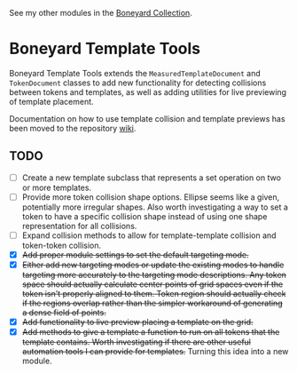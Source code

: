 See my other modules in the [Boneyard Collection](https://github.com/operation404/boneyard-collection).

# Boneyard Template Tools

Boneyard Template Tools extends the `MeasuredTemplateDocument` and `TokenDocument` classes to add new functionality for detecting collisions between tokens and templates, as well as adding utilities for live previewing of template placement.

Documentation on how to use template collision and template previews has been moved to the repository [wiki](https://github.com/operation404/boneyard-template-tools/wiki).

## TODO
- [ ] Create a new template subclass that represents a set operation on two or more templates.
- [ ] Provide more token collision shape options. Ellipse seems like a given, potentially more irregular shapes. Also worth investigating a way to set a token to have a specific collision shape instead of using one shape representation for all collisions.
- [ ] Expand collision methods to allow for template-template collision and token-token collision.
- [x] ~~Add proper module settings to set the default targeting mode.~~
- [x] ~~Either add new targeting modes or update the existing modes to handle targeting more accurately to the targeting mode descriptions. Any token space should actually calculate center points of grid spaces even if the token isn't properly aligned to them. Token region should actually check if the regions overlap rather than the simpler workaround of generating a dense field of points.~~
- [x] ~~Add functionality to live preview placing a template on the grid.~~
- [x] ~~Add methods to give a template a function to run on all tokens that the template contains. Worth investigating if there are other useful automation tools I can provide for templates.~~ Turning this idea into a new module.
